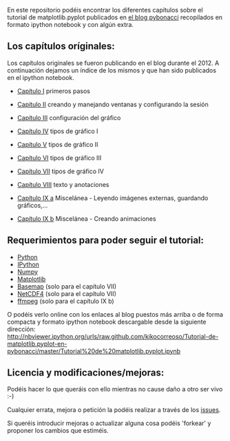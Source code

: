 En este repositorio podéis encontrar los diferentes capítulos sobre
el tutorial de matplotlib.pyplot publicados 
en [el blog pybonacci](http://pybonacci.wordpress.com) recopilados en
formato ipython notebook y con algún extra.

Los capítulos oríginales:
-------------------------

Los capítulos originales se fueron publicando en el blog durante el 2012. A 
continuación dejamos un índice de los mismos y que han sido publicados en el
ipython notebook.

 - [Capítulo I](http://pybonacci.wordpress.com/2012/05/14/manual-de-introduccion-a-matplotlib-pyplot-i/)
 primeros pasos
 
 - [Capítulo II](http://pybonacci.wordpress.com/2012/05/19/manual-de-introduccion-a-matplotlib-pyplot-ii-creando-y-manejando-ventanas-y-configurando-la-sesion/)
 creando y manejando ventanas y configurando la sesión

 - [Capítulo III](http://pybonacci.wordpress.com/2012/05/25/manual-de-introduccion-a-matplotlib-pyplot-iii-configuracion-del-grafico/)
 configuración del gráfico

 - [Capítulo IV](http://pybonacci.wordpress.com/2012/06/04/manual-de-introduccion-a-matplotlib-pyplot-iv-tipos-de-grafico-i/)
 tipos de gráfico I

 - [Capítulo V](http://pybonacci.wordpress.com/2012/06/23/manual-de-introduccion-a-matplotlib-pyplot-v-tipos-de-grafico-ii/)
 tipos de gráfico II

 - [Capítulo VI](http://pybonacci.wordpress.com/2012/07/01/manual-de-introduccion-a-matplotlib-pyplot-vi-tipos-de-grafico-iii/)
 tipos de gráfico III

 - [Capítulo VII](http://pybonacci.wordpress.com/2012/07/29/manual-de-introduccion-a-matplotlib-pyplot-vii-tipos-de-grafico-iv/)
 tipos de gráfico IV

 - [Capítulo VIII](http://pybonacci.wordpress.com/2012/08/24/manual-de-introduccion-a-matplotlib-pyplot-viii-texto-y-anotaciones/)
 texto y anotaciones

 - [Capítulo IX a](http://pybonacci.wordpress.com/2012/08/30/manual-de-introduccion-a-matplotlib-pyplot-ix-miscelanea/)
 Miscelánea - Leyendo imágenes externas, guardando gráficos,...

 - [Capítulo IX b](http://pybonacci.wordpress.com/2012/12/16/creando-una-animacion-con-matplotlib-y-ffmpeg/)
 Miscelánea - Creando animaciones

Requerimientos para poder seguir el tutorial:
---------------------------------------------

 - [Python](http://python.org/)
 - [IPython](http://ipython.org/)
 - [Numpy](http://www.numpy.org/)
 - [Matplotlib](http://matplotlib.org/)
 - [Basemap](http://matplotlib.org/basemap/) (solo para el capítulo VII)
 - [NetCDF4](http://code.google.com/p/netcdf4-python/) (solo para el capítulo VII)
 - [ffmpeg](http://www.ffmpeg.org/) (solo para el capítulo IX b)

O podéis verlo online con los enlaces al blog puestos más arriba o de forma 
compacta y formato ipython notebook descargable desde la siguiente dirección:
http://nbviewer.ipython.org/urls/raw.github.com/kikocorreoso/Tutorial-de-matplotlib.pyplot-en-pybonacci/master/Tutorial%20de%20matplotlib.pyplot.ipynb

Licencia y modificaciones/mejoras:
----------------------------------

Podéis hacer lo que queráis con ello mientras no cause daño a otro ser vivo :-)

Cualquier errata, mejora o petición la podéis realizar a través de los [issues](https://github.com/kikocorreoso/Tutorial-de-matplotlib.pyplot-en-pybonacci/issues).

Si queréis introducir mejoras o actualizar alguna cosa podéis 'forkear' y proponer los cambios que estiméis.

